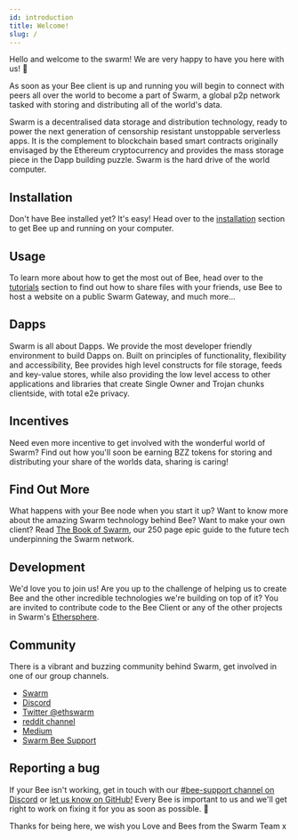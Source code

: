 ```yaml
---
id: introduction
title: Welcome!
slug: /
---
```


Hello and welcome to the swarm! We are very happy to have you here with us! 🐝 

As soon as your Bee client is up and running you will begin to connect with peers all over the world to become a part of Swarm, a global p2p network tasked with storing and distributing all of the world's data.

Swarm is a decentralised data storage and distribution technology, ready to power the next generation of censorship resistant unstoppable serverless apps. It is the complement to blockchain based smart contracts originally envisaged by the Ethereum cryptocurrency and provides the mass storage piece in the Dapp building puzzle. Swarm is the hard drive of the world computer.

## Installation
Don't have Bee installed yet? It's easy! Head over to the [installation](/docs/installation/quick-start) section to get Bee up and running on your computer.

## Usage
To learn more about how to get the most out of Bee, head over to the [tutorials](/docs/getting-started/upload-and-download) section to find out how to share files with your friends, use Bee to host a website on a public Swarm Gateway, and much more...

## Dapps
Swarm is all about Dapps. We provide the most developer friendly environment to build Dapps on. Built on principles of functionality, flexibility and accessibility, Bee provides high level constructs for file storage, feeds and key-value stores, while also providing the low level access to other applications and libraries that create Single Owner and Trojan chunks clientside, with total e2e privacy.

## Incentives
Need even more incentive to get involved with the wonderful world of Swarm? Find out how you'll soon be earning BZZ tokens for storing and distributing your share of the worlds data, sharing is caring!

## Find Out More

What happens with your Bee node when you start it up? Want to know more about the amazing Swarm technology behind Bee?
Want to make your own client? Read [The Book of Swarm](https://swarm-gateways.net/bzz:/latest.bookofswarm.eth/the-book-of-swarm.pdf),
our 250 page epic guide to the future tech underpinning the Swarm network.

## Development
We'd love you to join us! Are you up to the challenge of helping us to create Bee and the other incredible technologies we're building on top of it? You are invited to contribute code to the Bee Client or any of the other projects in Swarm's [Ethersphere](https://github.com/ethersphere).

## Community
There is a vibrant and buzzing community behind Swarm, get involved in one of our group channels.

- [Swarm](http://swarm.ethereum.org)
- [Discord](https://discord.gg/ykCupZMuww)
- [Twitter @ethswarm](https://twitter.com/ethswarm)
- [reddit channel](https://www.reddit.com/r/ethswarm/)
- [Medium](https://ethswarm.medium.com/)
- [Swarm Bee Support](https://t.me/joinchat/LTr8vBf8JshNlAD3m9BGJQ)

## Reporting a bug
If your Bee isn't working, get in touch with our [#bee-support channel on Discord](https://discord.gg/uwSqHG4WbJ) or [let us know on GitHub!](https://github.com/ethersphere/bee/issues) Every Bee is important to us and we'll get right to work on fixing it for you as soon as possible. 🐝

Thanks for being here, we wish you Love and Bees from the Swarm Team x
